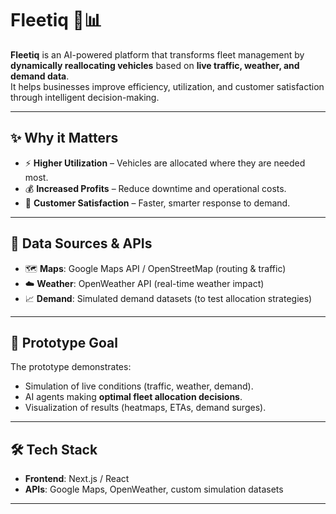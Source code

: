 # Fleetiq 🚗📊

**Fleetiq** is an AI-powered platform that transforms fleet management by **dynamically reallocating vehicles** based on **live traffic, weather, and demand data**.  
It helps businesses improve efficiency, utilization, and customer satisfaction through intelligent decision-making.

---

## ✨ Why it Matters
- ⚡ **Higher Utilization** – Vehicles are allocated where they are needed most.  
- 💰 **Increased Profits** – Reduce downtime and operational costs.  
- 🙂 **Customer Satisfaction** – Faster, smarter response to demand.  

---

## 🔗 Data Sources & APIs
- 🗺️ **Maps**: Google Maps API / OpenStreetMap (routing & traffic)  
- ☁️ **Weather**: OpenWeather API (real-time weather impact)  
- 📈 **Demand**: Simulated demand datasets (to test allocation strategies)  

---

## 🎯 Prototype Goal
The prototype demonstrates:  
- Simulation of live conditions (traffic, weather, demand).  
- AI agents making **optimal fleet allocation decisions**.  
- Visualization of results (heatmaps, ETAs, demand surges).  

---

## 🛠️ Tech Stack
- **Frontend**: Next.js / React  
- **APIs**: Google Maps, OpenWeather, custom simulation datasets  

---

